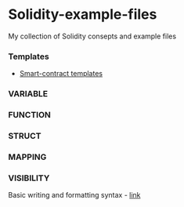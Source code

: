 # Solidity-example-files
My collection of Solidity consepts and example files


### Templates
* [Smart-contract templates](https://github.com/Viken-Blockchain-Solutions/Solidity-example-files/tree/main/Templates/Smart-contract-template)


### VARIABLE
### FUNCTION
### STRUCT
### MAPPING
### VISIBILITY


 Basic writing and formatting syntax - [link](https://docs.github.com/en/github/writing-on-github/getting-started-with-writing-and-formatting-on-github/basic-writing-and-formatting-syntax)
